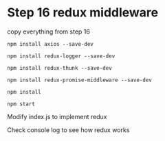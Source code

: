 # Step 16 redux middleware

copy everything from step 16

`npm install axios --save-dev`

`npm install redux-logger --save-dev`

`npm install redux-thunk --save-dev`

`npm install redux-promise-middleware --save-dev`

`npm install`

`npm start`

Modify index.js to implement redux

Check console log to see how redux works

